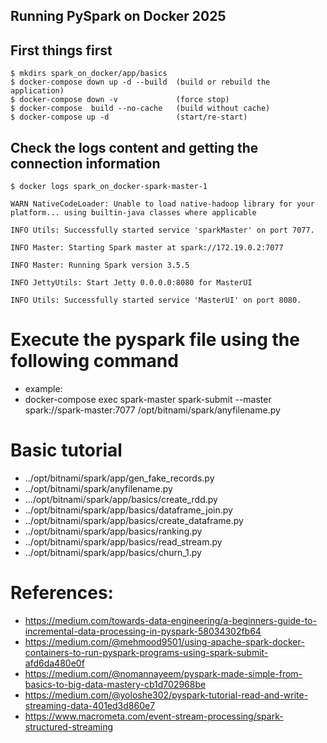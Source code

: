 ## Running PySpark on Docker 2025


## First things first
    $ mkdirs spark_on_docker/app/basics
    $ docker-compose down up -d --build  (build or rebuild the application)
    $ docker-compose down -v             (force stop)
    $ docker-compose  build --no-cache   (build without cache)
    $ docker-compose up -d               (start/re-start)



## Check the logs content and getting the connection information
    $ docker logs spark_on_docker-spark-master-1

`WARN NativeCodeLoader: Unable to load native-hadoop library for your platform... using builtin-java classes where applicable`

`INFO Utils: Successfully started service 'sparkMaster' on port 7077.`

`INFO Master: Starting Spark master at spark://172.19.0.2:7077`

`INFO Master: Running Spark version 3.5.5`

`INFO JettyUtils: Start Jetty 0.0.0.0:8080 for MasterUI`

`INFO Utils: Successfully started service 'MasterUI' on port 8080.`


# Execute the pyspark file using the following command
- example:
- docker-compose exec spark-master spark-submit --master spark://spark-master:7077 /opt/bitnami/spark/anyfilename.py


# Basic tutorial
- ../opt/bitnami/spark/app/gen_fake_records.py
- ../opt/bitnami/spark/anyfilename.py
- .../opt/bitnami/spark/app/basics/create_rdd.py
- ../opt/bitnami/spark/app/basics/dataframe_join.py
- ../opt/bitnami/spark/app/basics/create_dataframe.py
- ../opt/bitnami/spark/app/basics/ranking.py
- ../opt/bitnami/spark/app/basics/read_stream.py
- ../opt/bitnami/spark/app/basics/churn_1.py

# References:
- https://medium.com/towards-data-engineering/a-beginners-guide-to-incremental-data-processing-in-pyspark-58034302fb64
- https://medium.com/@mehmood9501/using-apache-spark-docker-containers-to-run-pyspark-programs-using-spark-submit-afd6da480e0f
- https://medium.com/@nomannayeem/pyspark-made-simple-from-basics-to-big-data-mastery-cb1d702968be
- https://medium.com/@yoloshe302/pyspark-tutorial-read-and-write-streaming-data-401ed3d860e7
- https://www.macrometa.com/event-stream-processing/spark-structured-streaming